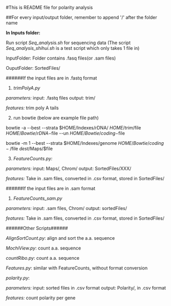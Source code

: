 #This is README file for polarity analysis

##For every input/output folder, remember to append '/' after the folder name

**In Inputs folder:**

Run script *Seq_analysis.sh* for sequencing data (The script *Seq_analysis_shihui.sh* is a test script which only takes 1 file in)

InputFolder: Folder contains .fasq files(or .sam files)

OuputFolder: SortedFiles/

######If the input files are in .fastq format

1. *trimPolyA.py*

*parameters:*
input: .fastq files
output: trim/

*features:*
trim poly A tails

2. run bowtie (below are example file path)

bowtie -a --best --strata $HOME/Indexes/rDNA/ $HOME/trim/$file $HOME/Bowtie/rDNA-$file --un $HOME/Bowtie/coding-$file

bowtie -m 1 --best --strata $HOME/Indexes/genome $HOME/Bowtie/coding-/$file $dest$/Maps/$file

3. *FeatureCounts.py:* 

*parameters:*
input: Maps/, Chrom/
output: SortedFiles/XXX/

*features:*
Take in .sam files, converted in .csv format, stored in SortedFiles/

######If the input files are in .sam format

1. *FeatureCounts_sam.py*

*parameters:*
input: .sam files, Chrom/
output: sortedFiles/

*features:*
Take in .sam files, converted in .csv format, stored in SortedFiles/

######Other Scripts######

*AlignSortCount.py*: align and sort the a.a. sequence

*MochiView.py*: count a.a. sequence

*countRibo.py*: count a.a. sequence

*Features.py*: similar with FeatureCounts, without format conversion

*polarity.py*: 

*parameters:*
input: sorted files in .csv format
output: Polarity/, in .csv format

*features:*
count polarity per gene
